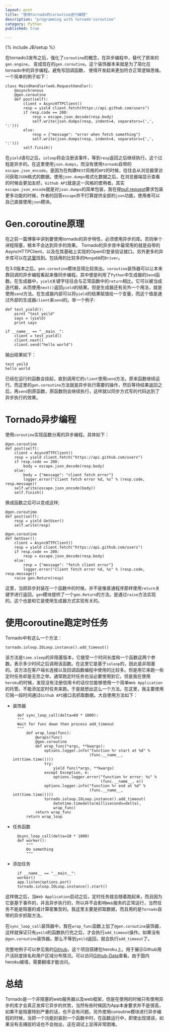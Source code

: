 ```yaml
---
layout: post
title: "使用tornado的coroutine进行编程"
description: "programming with tornado'coroutine"
category: Python
published: true

---
```

{% include JB/setup %}

在tornado3发布之后，强化了`coroutine`的概念，在异步编程中，替代了原来的`gen.engine`，
变成现在的`gen.coroutine`。这个装饰器本来就是为了简化在tornado中的异步编程。避免写回调函数，
使得开发起来更加符合正常逻辑思维。一个简单的例子如下：

    class MaindHandler(web.RequestHandler):
        @asynchronous
        @gen.coroutine
        def post(self):
            client = AsyncHTTPClient()
            resp = yield client.fetch(https://api.github.com/users")
            if resp.code == 200:
                resp = escape.json_decode(resp.body)
                self.write(json.dumps(resp, indent=4, separators=(',', ':')))
            else:
                resp = {"message": "error when fetch something"}
                self.write(json.dumps(resp, indent=4, separators={',', ':')))
            self.finish()
                
在`yield`语句之后，`ioloop`将会注册该事件，等到`resp`返回之后继续执行。这个过程是异步的。在这里使用`json.dumps`，而没有使用`tornado`自带的`escape.json_encode`，是因为在构建`REST`风格的`API`的时候，往往会从浏览器里访问获取`JSON`格式的数据。使用`json.dumps`格式化数据之后，在浏览器端显示查看的时候会更加友好。`Github API`就是这一风格的使用者。其实`escape.json_encode`就是对`json.dumps`的简单包装，我在提[pull request](https://github.com/facebook/tornado/pull/781)要求包装更多功能的时候，作者的回答`escape`并不打算提供全部的`json`功能，使用者可以自己直接使用`json`模块。


Gen.coroutine原理
================

在之前一篇博客中讲到要使用tornado的异步特性，必须使用异步的库。否则单个进程阻塞，根本不会达到异步的效果。
Tornado的异步库中最常用的就是自带的AsyncHTTPClient，以及在其基础上实现的OpenID登录验证接口。另外更多的异步库可以在[这里](https://github.com/facebook/tornado/wiki/Links)找到。包括用的比较多的`MongoDB`的`Driver`。

在3.0版本之后，`gen.coroutine`模块显得比较突出。`coroutine`装饰器可以让本来靠回调的异步编程看起来像同步编程。其中便是利用了`Python`中生成器的`Send`函数。在生成器中，`yield`关键字往往会与正常函数中的`return`相比。它可以被当成迭代器，从而使用`next()`返回`yield`的结果。但是生成器还有另外一个用法，就是使用`send`方法。在生成器内部可以将`yield`的结果赋值给一个变量，而这个值是通过外部的生成器`client`来`send`的。举一个例子:

    def test_yield():
        pirnt "test yeild"
        says = (yield)
        print says
        
    if __name__ == "__main__":
        client = test_yield()
        client.next()
        client.send("hello world")
        
输出结果如下：

    test yeild
    hello world
    
已经在运行的函数会挂起，直到调用它的`client`使用`send`方法，原来函数继续运行。而这里的`gen.coroutine`方法就是异步执行需要的操作，然后等待结果返回之后，再`send`到原函数，原函数则会继续执行，这样就以同步方式写的代码达到了异步执行的效果。


Tornado异步编程
==============

使用`coroutine`实现函数分离的异步编程。具体如下：

    @gen.coroutine
    def post(self):
        client = AsyncHTTPClient()
        resp = yield client.fetch("https://api.github.com/users")
        if resp.code == 200:
            body = escape.json_decode(resp.body)
        else:
            body = {"message": "client fetch error"}
            logger.error("client fetch error %d, %s" % (resp.code, resp.message))
        self.write(escape.json_encode(body))
        self.finish()
 
换成函数之后可以变成这样;

    @gen.coroutime
    def post(self):
        resp = yield GetUser()
        self.write(resp)
        
    @gen.coroutine
    def GetUser():
        client = AsyncHTTPClient()
        resp = yield client.fetch("https://api.github.com/users")
        if resp.code == 200:
            resp = escape.json_decode(resp.body)
        else:
            resp = {"message": "fetch client error"}
            logger.error("client fetch error %d, %s" % (resp.code, resp.message))
        raise gen.Return(resp)
        
这里，当把异步封装在一个函数中的时候，并不是像普通程序那样使用`return`关键字进行返回，`gen`模块提供了一个`gen.Return`的方法。是通过`raise`方法实现的。这个也是和它是使用生成器方式实现有关的。


使用coroutine跑定时任务
=====================

Tornado中有这么一个方法：

    tornado.ioloop.IOLoop.instance().add_timeout()
    
该方法是`time.sleep`的非阻塞版本，它接受一个时间长度和一个函数这两个参数。表示多少时间之后调用该函数。在这里它是基于`ioloop`的，因此是非阻塞的。该方法在客户端长连接以及回调函数编程中使用的比较多。但是用它来跑一些定时任务却是无奈之举。通常跑定时任务也没必要使用到它。但是我在使用`heroku`的时候，发现没有注册信用卡的话仅仅能够使用一个简单`Web Application`的托管。不能添加定时任务来跑。于是就想出这么一个方法。在这里，我主要使用它隔一段时间通过`Github API`接口去抓取数据。大自使用方法如下：

+ 装饰器

    
        def sync_loop_call(delta=60 * 1000):
        """
        Wait for func down then process add_timeout
        """
            def wrap_loop(func):
                @wraps(func)
                @gen.coroutine
                def wrap_func(*args, **kwargs):
                    options.logger.info("function %r start at %d" %
                                        (func.__name__, int(time.time())))
                    try:
                        yield func(*args, **kwargs)
                    except Exception, e:
                        options.logger.error("function %r error: %s" %
                                             (func.__name__, e))
                    options.logger.info("function %r end at %d" %
                                        (func.__name__, int(time.time())))
                    tornado.ioloop.IOLoop.instance().add_timeout(
                        datetime.timedelta(milliseconds=delta),
                        wrap_func)
                return wrap_func
            return wrap_loop

+ 任务函数
        
        @sync_loop_call(delta=10 * 1000)
        def worker():
            """
            Do something
            """

+ 添加任务

        if __name__ == "__main__":
        worker()
        app.listen(options.port)
        tornado.ioloop.IOLoop.instance().start()
        
这样做之后，当`Web Application`启动之后，定时任务就会随着跑起来，而且因为它是基于事件的，并且异步执行的，所以并不会影响`Web`服务的正常运行，当然任务不能是阻塞的或计算密集型的。我这里主要是抓取数据，而且用的是`Tornado`自带的异步抓取方法。

在`sync_loop_call`装饰器中，我在`wrap_func`函数上加了`@gen.coroutine`装饰器，这样就保证只有`yeild`的函数执行完之后，才会执行`add_timeout`操作。如果没有`@gen.coroutine`装饰器。那么不等到`yeild`返回，就会执行`add_timeout`了。

完整地例子可以参见我的[Github](https://github.com/cloudaice/simple-data)，这个项目搭建在heroku上。用于展示Github用户活跃度排名和用户区域分布情况。可以访问[Github-Data](http://data.cloudaice.com)查看。由于国内heroku被墙，需要翻墙才能访问。


总结
====

Tornado是一个非阻塞的web服务器以及web框架，但是在使用的时候只有使用异步的库才会真正发挥它异步的优势，当然有些时候因为App本身要求并不是很高，如果不是阻塞特别严重的话，也不会有问题。另外使用coroutine模块进行异步编程的时候，当把一个功能封装到一个函数中时，在函数运行中，即使出现错误，如果没有去捕捉的话也不会抛出，这在调试上显得非常困难。

